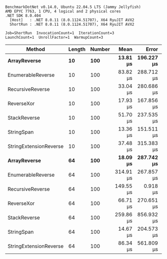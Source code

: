 ```

BenchmarkDotNet v0.14.0, Ubuntu 22.04.5 LTS (Jammy Jellyfish)
AMD EPYC 7763, 1 CPU, 4 logical and 2 physical cores
.NET SDK 8.0.404
  [Host]   : .NET 8.0.11 (8.0.1124.51707), X64 RyuJIT AVX2
  ShortRun : .NET 8.0.11 (8.0.1124.51707), X64 RyuJIT AVX2

Job=ShortRun  InvocationCount=1  IterationCount=3  
LaunchCount=1  UnrollFactor=1  WarmupCount=3  

```
| Method                 | Length | Number | Mean      | Error      | StdDev    | Median     | Min        | Max       | Allocated |
|----------------------- |------- |------- |----------:|-----------:|----------:|-----------:|-----------:|----------:|----------:|
| **ArrayReverse**           | **10**     | **100**    |  **13.81 μs** | **196.227 μs** | **10.756 μs** |   **7.655 μs** |   **7.544 μs** |  **26.23 μs** |  **10.09 KB** |
| EnumerableReverse      | 10     | 100    |  83.82 μs | 288.712 μs | 15.825 μs |  76.985 μs |  72.556 μs | 101.91 μs |  25.72 KB |
| RecursiveReverse       | 10     | 100    |  33.04 μs | 280.686 μs | 15.385 μs |  26.154 μs |  22.306 μs |  50.67 μs |  33.53 KB |
| ReverseXor             | 10     | 100    |  17.93 μs | 167.856 μs |  9.201 μs |  14.972 μs |  10.575 μs |  28.25 μs |  10.09 KB |
| StackReverse           | 10     | 100    |  51.70 μs | 237.535 μs | 13.020 μs |  45.269 μs |  43.155 μs |  66.69 μs |  31.19 KB |
| StringSpan             | 10     | 100    |  13.36 μs | 151.511 μs |  8.305 μs |   9.784 μs |   7.449 μs |  22.86 μs |   5.41 KB |
| StringExtensionReverse | 10     | 100    |  37.48 μs | 315.383 μs | 17.287 μs |  27.981 μs |  27.031 μs |  57.44 μs |  28.84 KB |
| **ArrayReverse**           | **64**     | **100**    |  **18.09 μs** | **287.742 μs** | **15.772 μs** |   **9.197 μs** |   **8.767 μs** |  **36.30 μs** |  **30.41 KB** |
| EnumerableReverse      | 64     | 100    | 314.91 μs | 267.857 μs | 14.682 μs | 314.487 μs | 300.451 μs | 329.81 μs |  59.31 KB |
| RecursiveReverse       | 64     | 100    | 149.55 μs |   0.918 μs |  0.050 μs | 149.559 μs | 149.499 μs | 149.60 μs | 560.88 KB |
| ReverseXor             | 64     | 100    |  66.71 μs | 270.651 μs | 14.835 μs |  67.846 μs |  51.336 μs |  80.94 μs |  30.41 KB |
| StackReverse           | 64     | 100    | 259.86 μs | 856.932 μs | 46.971 μs | 268.716 μs | 209.096 μs | 301.78 μs |  88.22 KB |
| StringSpan             | 64     | 100    |  14.67 μs | 204.573 μs | 11.213 μs |   8.315 μs |   8.085 μs |  27.62 μs |  15.56 KB |
| StringExtensionReverse | 64     | 100    |  86.34 μs | 561.809 μs | 30.795 μs |  69.956 μs |  67.201 μs | 121.86 μs |  68.69 KB |
